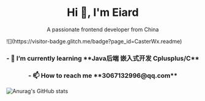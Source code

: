 <h1 align="center"> Hi 👋, I'm Eiard  </h1>
<p align="center">A passionate frontend developer from China</p>
![](https://visitor-badge.glitch.me/badge?page_id=CasterWx.readme)

<h3 align="center">- 🌱 I’m currently learning **Java后端 嵌入式开发 Cplusplus/C** </h3>
<h3 align="center">- 📫 How to reach me **3067132996@qq.com** </h3>



![Anurag's GitHub stats](https://github-readme-stats.vercel.app/api?username=Eiard&theme=tokyonight&show_icons=true)

